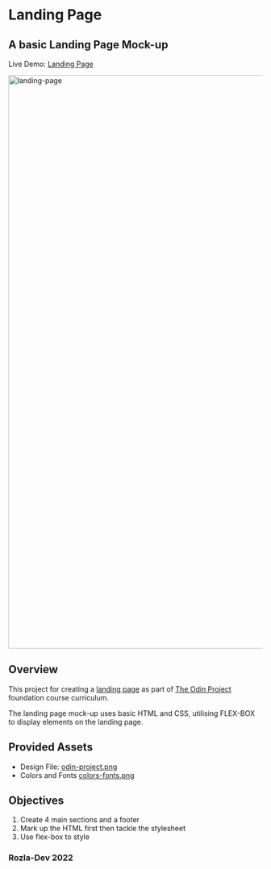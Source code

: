 # Landing Page

## A basic Landing Page Mock-up

Live Demo: <a href="https://curveservices.github.io/landing-page/">Landing Page</a>

<img width="1138" alt="landing-page" src="https://user-images.githubusercontent.com/101556296/221354906-06b3af0a-e21b-4af1-9d8e-5ae2935886de.png">

## Overview

This project for creating a <a href="https://www.theodinproject.com/lessons/foundations-landing-page">landing page</a> as part of <a href="https://www.theodinproject.com/">The Odin Project</a> foundation course curriculum.

The landing page mock-up uses basic HTML and CSS, utilising FLEX-BOX to display elements on the landing page.

## Provided Assets

- Design File: <a href="https://cdn.statically.io/gh/TheOdinProject/curriculum/81a5d553f4073e593d23a6ab00d50eef8620796d/foundations/html_css/project/imgs/01.png">odin-project.png</a>
- Colors and Fonts <a href="https://cdn.statically.io/gh/TheOdinProject/curriculum/81a5d553f4073e593d23a6ab00d50eef8620796d/foundations/html_css/project/imgs/02.png">colors-fonts.png</a>

## Objectives

1. Create 4 main sections and a footer
2. Mark up the HTML first then tackle the stylesheet
3. Use flex-box to style

### Rozla-Dev 2022